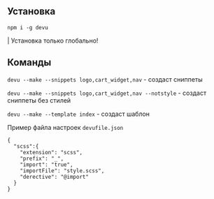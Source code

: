 ## Установка

`npm i -g devu`

| Установка только глобально!

## Команды

`devu --make --snippets logo,cart_widget,nav` - создаст сниппеты

`devu --make --snippets logo,cart_widget,nav --notstyle` - создаст сниппеты без стилей

`devu --make --template index` - создаст шаблон

Пример файла настроек `devufile.json`
```
{
  "scss":{
    "extension": "scss",
    "prefix": "_",
    "import": "true",
    "importFile": "style.scss",
    "derective": "@import"
  }
}
```
